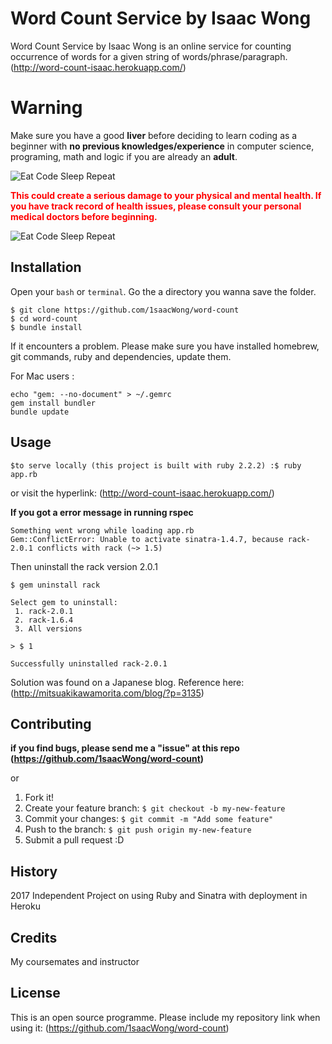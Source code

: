 # Word Count Service by Isaac Wong

Word Count Service by Isaac Wong is an online service for counting occurrence of words for a given string of words/phrase/paragraph.
(http://word-count-isaac.herokuapp.com/)

# Warning

Make sure you have a good **liver** before deciding to learn coding as a beginner with **no previous knowledges/experience** in computer science, programing, math and logic if you are already an **adult**.

![Eat Code Sleep Repeat](http://juicebubble.co.za/wp-content/uploads/2015/11/eat-sleep-code-white.png "Eat Code No-Sleep Repeat")

<span style="color:red"> **This could create a serious damage to your physical and mental health. If you have track record of health issues, please consult your personal medical doctors before beginning.**
</span>

![Eat Code Sleep Repeat](http://www.merakapda.com/img/p/1/0/9/8/1098-home_default.jpg "Eat Code No-Sleep Repeat")


## Installation

Open your `bash` or `terminal`. Go the a directory you wanna save the folder.

```
$ git clone https://github.com/1saacWong/word-count
$ cd word-count
$ bundle install

```

If it encounters a problem. Please make sure you have installed homebrew, git commands, ruby and dependencies, update them.

For Mac users :

```
echo "gem: --no-document" > ~/.gemrc
gem install bundler
bundle update

```

## Usage

```
$to serve locally (this project is built with ruby 2.2.2) :$ ruby app.rb

```

or visit the hyperlink:
(http://word-count-isaac.herokuapp.com/)

**If you got a error message in running rspec**

```
Something went wrong while loading app.rb
Gem::ConflictError: Unable to activate sinatra-1.4.7, because rack-2.0.1 conflicts with rack (~> 1.5)

```

Then uninstall the rack version 2.0.1

```
$ gem uninstall rack

Select gem to uninstall:
 1. rack-2.0.1
 2. rack-1.6.4
 3. All versions

> $ 1

Successfully uninstalled rack-2.0.1
```
Solution was found on a Japanese blog. Reference here:
(http://mitsuakikawamorita.com/blog/?p=3135)


## Contributing

**if you find bugs, please send me a "issue" at this repo (https://github.com/1saacWong/word-count)**

or


1. Fork it!
2. Create your feature branch: `$ git checkout -b my-new-feature`
3. Commit your changes: `$ git commit -m "Add some feature"`
4. Push to the branch: `$ git push origin my-new-feature`
5. Submit a pull request :D

## History

2017 Independent Project on using Ruby and Sinatra with deployment in Heroku

## Credits

My coursemates and instructor

## License

This is an open source programme.
Please include my repository link when using it:
(https://github.com/1saacWong/word-count)
